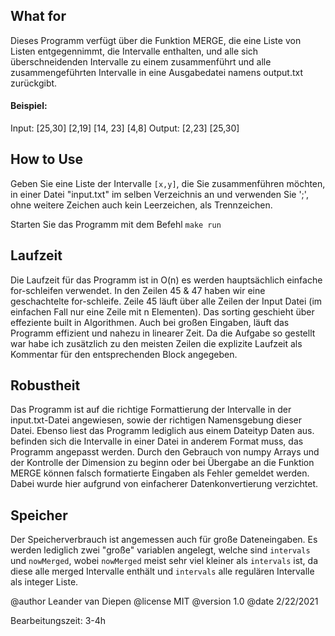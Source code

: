 ## What for ##
Dieses Programm verfügt über die Funktion MERGE, die eine Liste von Listen entgegennimmt, die Intervalle enthalten,
und alle sich überschneidenden Intervalle zu einem zusammenführt und alle zusammengeführten Intervalle in eine Ausgabedatei namens output.txt zurückgibt.

#### Beispiel:
Input: [25,30] [2,19] [14, 23] [4,8]  Output: [2,23] [25,30]


## How to Use ##
Geben Sie eine Liste der Intervalle `[x,y]`, die Sie zusammenführen möchten, in einer Datei "input.txt" im selben Verzeichnis an und verwenden Sie ';', 
ohne weitere Zeichen auch kein Leerzeichen, als Trennzeichen.

Starten Sie das Programm mit dem Befehl `make run`

## Laufzeit ##
Die Laufzeit für das Programm ist in O(n) es werden hauptsächlich einfache for-schleifen verwendet. 
In den Zeilen 45 & 47 haben wir eine geschachtelte for-schleife. Zeile 45 läuft über alle Zeilen der Input Datei (im einfachen Fall nur eine Zeile mit n Elementen). 
Das sorting geschieht über effeziente built in Algorithmen.
Auch bei großen Eingaben, läuft das Programm effizient und nahezu in linearer Zeit. 
Da die Aufgabe so gestellt war habe ich zusätzlich zu den meisten Zeilen die explizite Laufzeit als Kommentar für den entsprechenden Block angegeben.

## Robustheit ##
Das Programm ist auf die richtige Formattierung der Intervalle in der input.txt-Datei angewiesen, sowie der richtigen Namensgebung dieser Datei.
Ebenso liest das Programm lediglich aus einem Dateityp Daten aus. befinden sich die Intervalle in einer Datei in anderem Format muss, das Programm angepasst werden.
Durch den Gebrauch von numpy Arrays und der Kontrolle der Dimension zu beginn oder bei Übergabe an die Funktion MERGE können falsch formatierte Eingaben als Fehler gemeldet werden.
Dabei wurde hier aufgrund von einfacherer Datenkonvertierung verzichtet.

## Speicher ##
Der Speicherverbrauch ist angemessen auch für große Dateneingaben. Es werden lediglich zwei "große" variablen angelegt, welche sind `intervals` und `nowMerged`, wobei `nowMerged` meist sehr viel kleiner als `intervals` ist, da diese alle merged Intervalle enthält und `intervals` alle regulären Intervalle als integer Liste.

@author Leander van Diepen
@license MIT
@version 1.0
@date 2/22/2021

Bearbeitungszeit: 3-4h
